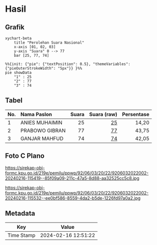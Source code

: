 # Hasil

## Grafik

```mermaid
xychart-beta
    title "Perolehan Suara Nasional"
    x-axis [01, 02, 03]
    y-axis "Suara" 0 --> 77
    bar [25, 77, 74]
```

```mermaid
%%{init: {"pie": {"textPosition": 0.5}, "themeVariables": {"pieOuterStrokeWidth": "5px"}} }%%
pie showData
    "1" : 25
    "2" : 77
    "3" : 74
```

## Tabel

| No. | Nama Paslon    | Suara | Suara (raw) | Persentase |
|:--- |:-------------- | -----:| -----------:| ----------:|
| 1   | ANIES MUHAIMIN | 25    | [25][p-1]   | 14,20      |
| 2   | PRABOWO GIBRAN | 77    | [77][p-2]   | 43,75      |
| 3   | GANJAR MAHFUD  | 74    | [74][p-3]   | 42,05      |


[p-1]: https://github.com/gigit-pemilu/pemilu-2024/blob/main/pilpres/hitung-suara/sub/92-papua-barat/sub/06-teluk-bintuni/sub/03-babo/sub/2022-nusei/sub/002-tps/sub/paslon-1.txt
[p-2]: https://github.com/gigit-pemilu/pemilu-2024/blob/main/pilpres/hitung-suara/sub/92-papua-barat/sub/06-teluk-bintuni/sub/03-babo/sub/2022-nusei/sub/002-tps/sub/paslon-2.txt
[p-3]: https://github.com/gigit-pemilu/pemilu-2024/blob/main/pilpres/hitung-suara/sub/92-papua-barat/sub/06-teluk-bintuni/sub/03-babo/sub/2022-nusei/sub/002-tps/sub/paslon-3.txt

## Foto C Plano

https://sirekap-obj-formc.kpu.go.id/219e/pemilu/ppwp/92/06/03/20/22/9206032022002-20240216-115419--85f09a09-211c-47a5-8d88-aa32525cc5c8.jpg

https://sirekap-obj-formc.kpu.go.id/219e/pemilu/ppwp/92/06/03/20/22/9206032022002-20240216-115532--ee0bf586-8559-4da2-b5de-1226fd97a0a2.jpg


## Metadata

| Key        | Value               |
| ---------- | ------------------- |
| Time Stamp | 2024-02-16 12:51:22 |



